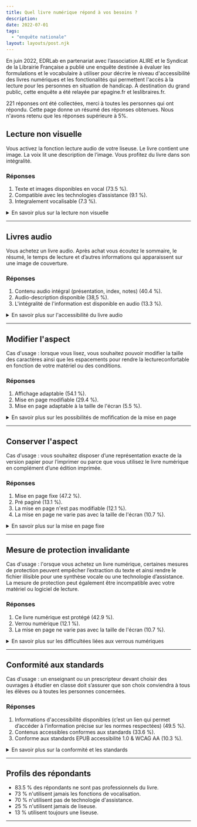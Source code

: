 ```yaml
---
title: Quel livre numérique répond à vos besoins ? 
description: 
date: 2022-07-01
tags:
  - "enquête nationale"
layout: layouts/post.njk
---
```


En juin 2022, EDRLab en partenariat avec l’association ALIRE et le Syndicat de la Librairie Française a publié une enquête destinée à évaluer les formulations et le vocabulaire à utiliser pour décrire le niveau d'accessibilité des livres numériques et les fonctionalités qui permettent l'accès à la lecture pour les personnes en situation de handicap. À destination du grand public, cette enquête a été relayée par epagine.fr et leslibraires.fr.

221 réponses ont été collectées, merci à toutes les personnes qui ont répondu. Cette page donne un résumé des réponses obtenues. Nous n'avons retenu que les réponses supérieure à 5%.

<article id="accessModeTextual">
<h2>Lecture non visuelle</h2>
<p>Vous activez la fonction lecture audio de votre liseuse. Le livre contient une image. La voix lit une description de l’image. Vous profitez du livre dans son intégralité.</p>
<h3>Réponses</h3>
<ol>
<li>Texte et images disponibles en vocal (73.5 %).</li>
<li>Compatible avec les technologies d’assistance (9.1 %).</li>
<li>Integralement vocalisable (7.3 %).</li>
</ol>

<details><summary>En savoir plus sur la lecture non visuelle</summary>
<ul>
<li>Définition : le contenu du livre numérique est intégralement consultable en texte, les autres médias nécessaires à la compréhension sont décrits ou disposent d’une alternative textuelle.</li>
	<li>Exemple :
	<div class="ckeditor-html5-video" style="text-align: center;">
	<video controls="controls" controlslist="nodownload" src="statics/thorium-descr-imgs.m4v" width="480px" aria-describedby="transcriptionThoriumVocal"></video>
	</div><span id="transcriptionThoriumVocal">Transcription : la voix de synthése lit le titre puis la description de l'image. Un surlignage jaune permet d'identifier que c'est l'image qui est lue.</span>.</li>
	<li>Précisions : la plupart des publications numériques disponiblesincluent leur contenu en texte numérique et peuvent indiquer qu’elles sont adaptées aux lecteurs d’écran. Les exceptions sont les publications dont une partie du contenu essentiel à la compréhension n’est inclus que dans des images, comme des graphiques, des tableaux ou des équations présentés sous forme d’images, et les publications dont l’apparence fixe est créée par une image de chaque page au lieu d’un texte véritable.</li>
</ul>
</details>
</article><hr/>
<article>
<h2 id="accessModeAuditory">Livres audio</h2>
<p>Vous achetez un livre audio. Après achat vous écoutez le sommaire, le résumé, le temps de lecture et d’autres informations qui apparaissent sur une image de couverture. </p>
<h3>Réponses</h3>
<ol>
<li>Contenu audio intégral (présentation, index, notes) (40.4 %).</li>
<li>Audio-description disponible (38,5 %).</li>
<li>L'intégralité de l'information est disponible en audio (13.3 %).</li>
</ol>

<details><summary>En savoir plus sur l'accessibilité du livre audio</summary>
<ul>
<li>Exemple : <img alt="Capture d'écran d'un dossier contenant des fichiers MP3 et un fichier couverture.mp3" src="statics/image3.png">.</li>
<li>Définition : indication que cette publication peut être lue intégralement en mode audio. Cette désignation s’applique même si le texte est également disponible avec l’audio.</li>
<li>Précisions : les livres audio présentés sans texte sont considérés comme des publications optimisées. Ils ne répondent pas à toutes les exigences en matière d’accessibilité et ne seront donc pas identifiés lors du filtrage des publications “accessibles”, mais ils donnent accès à la publication à des utilisateurs spécifiques qui ont besoin de l’audio. Le fait de permettre aux utilisateurs d’être autonomes pour chercher dans une collection toutes les publications avec le son intégral aidera ces utilisateurs et le fait d’inclure cette information dans les métadonnées affichées alertera également les utilisateurs pour lesquels le son est inaccessible.</li>
</ul>
</details>
</article><hr/>
<article>
<h2 id="displayTransformability"> Modifier l'aspect</h2>
<p>Cas d'usage : lorsque vous lisez, vous souhaitez pouvoir modifier la taille des caractères ainsi que les espacements pour rendre la lectureconfortable en fonction de votre matériel ou des conditions.</p>

<h3>Réponses</h3>
<ol>
<li>Affichage adaptable (54.1 %).</li>
<li>Mise en page modifiable (29.4 %).</li>
<li>Mise en page adaptable à la taille de l'écran (5.5 %).</li>
</ol>

<details><summary>En savoir plus sur les possibilités de mofification de la mise en page</summary>
<ul>
<li>Exemple : <img alt="Dans l'interface de Thorium, l'aspect du livre est modifié : le fonc passe en en sépia puis en noir ; la police est grossie puis modifiée, les espacements des lignes sont agrandis." src="statics/thorium_adjust_txt.gif">.</li>
<li>Définition : Lors de sa lecture, la mise en forme du fichier est adaptée aux besoins de l’utilisateur (taille adaptée à l’écran, police, taille de la police, espacements, etc.) en fonction des possibilités du logiciel de lecture.</li>	<li>Précisions : cela concerne les livres numériques au format EPUB (quand la mise en page n’est pas fixe), Kindle, Books ou HTML.</li>
</ul>
</details>
</article><hr/>
<article id="displayTransformabilityNo">
<h2>Conserver l'aspect</h2>
<p>Cas d'usage : vous souhaitez disposer d’une représentation exacte de la version papier pour l’imprimer ou parce que vous utilisez le livre numérique en complément d’une édition imprimée.</p>
<h3>Réponses</h3>
<ol>
<li>Mise en page fixe (47.2 %).</li>
<li>Pré paginé (13.1 %).</li>
<li>La mise en page n'est pas modifiable (12.1 %).</li>
<li>La mise en page ne varie pas avec la taille de l'écran (10.7 %).</li>
</ol>

<details><summary>En savoir plus sur la mise en page fixe</summary>
<ul>
<li>Exemple : <a href="https://ressources.sesamath.net/coll_docs/cah/valide/manuel_chapitre_2014_2SP1.pdf">Une page d'un manuel scolaire dont la mise en page structure fortement la lecture.</a><br/><img alt="" src="statics/image6.png" style="width: 319.71px; height: 502.60px; margin-left: 0.00px; margin-top: 0.00px; transform: rotate(0.00rad) translateZ(0px); -webkit-transform: rotate(0.00rad) translateZ(0px);" title="">.</li>
<li>Définition : Lors de sa lecture, la mise en forme du fichier n’est pas modifiée quelle que soit la taille de l’écran. L’utilisateur ne peut pas modifier la police ou les espacements.</li>
<li>Précisions : les mises en page fixes sont par nature difficilement accessibles car elle sne peremttent pas d'ajuster le texte à sa vision ou à son écran. Il ets aussi particuliérement complexe d'assurer leur restitution correcte par une technologie d'assistance comme un lecteur d'écran qui assure la retsitution vocale ou braille. Par ailleurs la pagination de référence de l'original peut-être ajoutée dans un format EPUB ou HTML et rendue disponible via un menu spécifique.</li>
</ul>
</details>
</article><hr/>
<article id="disableByDrm">
 <h2>Mesure de protection invalidante</h2>
 <p>Cas d'usage : l'orsque vous achetez un livre num&eacute;rique, certaines mesures de protection peuvent emp&ecirc;cher l&rsquo;extraction du texte et ainsi rendre le fichier illisible pour une synth&egrave;se vocale ou une technologie d&rsquo;assistance. La mesure de protection peut &eacute;galement &ecirc;tre incompatible avec votre mat&eacute;riel ou logiciel de lecture.
 </p>

<h3>Réponses</h3>
<ol>
<li>Ce livre numérique est protégé (42.9 %).</li>
<li>Verrou numérique (12.1 %).</li>
<li>La mise en page ne varie pas avec la taille de l'écran (10.7 %).</li>
</ol>

 <details><summary>En savoir plus sur les difficultées liées aux verrous numériques</summary>
<ul>
<li>Exemple :<br/>
<img alt="" src="statics/image5.png" style="width: 381.00px; height: 137.00px; margin-left: 0.00px; margin-top: 0.00px; transform: rotate(0.00rad) translateZ(0px); -webkit-transform: rotate(0.00rad) translateZ(0px);" title="">
<img alt="" src="statics/image1.png" style="width: 584.00px; height: 240.00px; margin-left: 0.00px; margin-top: 0.00px; transform: rotate(0.00rad) translateZ(0px); -webkit-transform: rotate(0.00rad) translateZ(0px);" title="">.</li>
<li>
<span>D&eacute;finition :</span>
<span>&nbsp;les verrous num&eacute;riques, aussi appel&eacute;s DRM (de l&rsquo;anglais Digital Rights Management) ou mesures de protections techniques, sont des mesures de protection pour &eacute;viter ou limiter certains usages non autoris&eacute;s comme l&rsquo;impression, la copie ou le partage des fichiers num&eacute;riques. Ces 
<a href="https://www.google.com/url?q=https://fr.wikipedia.org/wiki/Gestion_des_droits_num%25C3%25A9riques%23Les_livres_num%25C3%25A9riques&amp;sa=D&amp;source=editors&amp;ust=1654525991332926&amp;usg=AOvVaw3DjsY4lvyx0sSaR_xELZml">mesures de protection appliqu&eacute;s aux livres num&eacute;riques</a> &nbsp;peuvent rendre inop&eacute;rantes des fonctionnalit&eacute;s essentielles &agrave; l&rsquo;accessibilit&eacute;. .</li>
<li>Pr&eacute;cisions : .</li>
</ul></details>
 </article><hr/>
<article id="conformsTo">
<h2>Conformité aux standards</h2>
<p>Cas d'usage : un enseignant ou un prescripteur devant choisir des ouvrages à étudier en classe doit s’assurer que son choix conviendra à tous les élèves ou à toutes les personnes concernées. 
</p>


<h3>Réponses</h3>
<ol>
<li>Informations d'accessibilité disponibles (c’est un lien qui permet d’accéder à l’information précise sur les normes respectées) (49.5 %).</li>
<li>Contenus accessibles conformes aux standards (33.6 %).</li>
<li>Conforme aux standards EPUB accessibilité 1.0 & WCAG AA (10.3 %).</li>
</ol>


<details><summary>En savoir plus sur la conformité et les standards</summary>
<ul>
<li>Exemple : <a href="https://edition-accessible.github.io/signalement/protoype1/ace-smart-report-fr.html">un rapport de conformité d'accessibilité EPUB (nouvelle fenêtre)</a>|</li>
<li>Définition : les normes 
<a href="https://www.w3.org/Translations/WCAG20-fr/">Règles pour l'accessibilité des contenus Web (WCAG en anglais)</a>et <a href="https://www.edrlab.org/public/sne/TAE_HTML_V3/Techniques_d_Accessibilite_EPUB%201.0.htm">Accessibilité EPUB (<span lang="en">Epub Accessibility</span> en anglais) </a> offrent un consensus sur les pratiques à mettre en oeuvre pour assurer la meilleur accessibilité possible au plus grand nombre d'utilisateurs. Les créateurs de documents doivent les respecter ainsi que les fabricants de matériel de lecture ou de technologies d'assistance.</li>
<li>Précisions : ces normes sont techniques et peuvent-être difficiles à comprendre pour des utilisateurs. .</li>
</ul>
</details>
</article><hr/>
<article><h2>Profils des répondants</h2>
<ul>
<li>83.5 % des répondants ne sont pas professionnels du livre.</li>
<li>73 % n'utilisent jamais les fonctions de vocalisation.</li>
<li>70 % n'utilisent pas de technologie d'assistance.</li>
<li>25 % n'utilisent jamais de liseuse.</li>
<li>13 % utilisent toujours une liseuse.</li>
</ul>

<p></p>
</article><hr/>